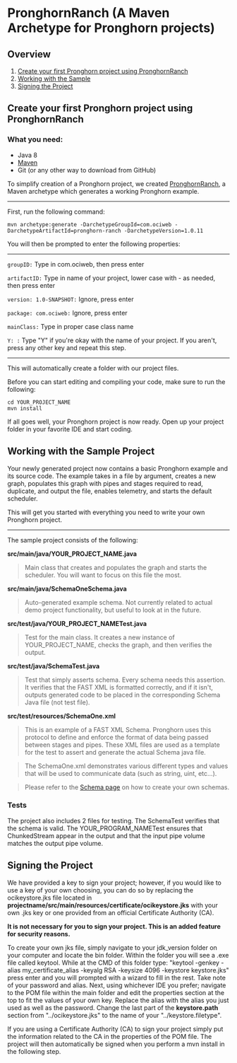 # PronghornRanch (A Maven Archetype for Pronghorn projects)

## Overview
1. [Create your first Pronghorn project using PronghornRanch](#create-your-first-pronghorn-project-using-pronghornranch)
2. [Working with the Sample](#working-with-the-sample-project)
3. [Signing the Project](#signing-the-project)

## Create your first Pronghorn project using PronghornRanch

### What you need:
* Java 8
* [Maven](https://maven.apache.org/)
* Git (or any other way to download from GitHub)

To simplify creation of a Pronghorn project, we created [PronghornRanch](https://github.com/oci-pronghorn/PronghornRanch), a Maven archetype which generates a working Pronghorn example.

***


First, run the following command:

    mvn archetype:generate -DarchetypeGroupId=com.ociweb -DarchetypeArtifactId=pronghorn-ranch -DarchetypeVersion=1.0.11

You will then be prompted to enter the following properties:

***

```groupID:``` Type in com.ociweb, then press enter

```artifactID:``` Type in name of your project, lower case with - as needed, then press enter

```version: 1.0-SNAPSHOT:``` Ignore, press enter

```package: com.ociweb:``` Ignore, press enter

```mainClass:``` Type in proper case class name

```Y: :``` Type "Y" if you're okay with the name of your project. If you aren't, press any other key and repeat this step.
***

This will automatically create a folder with our project files.

Before you can start editing and compiling your code, make sure to run the following:

    cd YOUR_PROJECT_NAME
    mvn install

If all goes well, your Pronghorn project is now ready. Open up your project folder in your favorite IDE and start coding.

## Working with the Sample Project
Your newly generated project now contains a basic Pronghorn example and its source code. The example takes in a file by argument, creates a new graph, populates this graph with pipes and stages required to read, duplicate, and output the file, enables telemetry, and starts the default scheduler.

This will get you started with everything you need to write your own Pronghorn project.

***

The sample project consists of the following:

**src/main/java/YOUR_PROJECT_NAME.java**

> Main class that creates and populates the graph and starts the scheduler. You will want to focus on this file the most.

**src/main/java/SchemaOneSchema.java**

> Auto-generated example schema. Not currently related to actual demo project functionality, but useful to look at in the future.

**src/test/java/YOUR_PROJECT_NAMETest.java**

> Test for the main class. It creates a new instance of YOUR_PROJECT_NAME, checks the graph, and then  verifies the output.

**src/test/java/SchemaTest.java**

> Test that simply asserts schema. Every schema needs this assertion. It verifies that the FAST XML is formatted correctly, and if it isn't, outputs generated code to be placed in the corresponding Schema Java file (not test file).

**src/test/resources/SchemaOne.xml**

> This is an example of a FAST XML Schema. Pronghorn uses this protocol to define and enforce the format of data being passed between stages and pipes. These XML files are used as a template for the test to assert and generate the actual Schema java file.

> The SchemaOne.xml demonstrates various different types and values that will be used to communicate data (such as string, uint, etc...).

> Please refer to the [Schema page](../wiki/schema) on how to create your own schemas.

### Tests
The project also includes 2 files for testing. The SchemaTest verifies that the schema is valid. The YOUR_PROGRAM_NAMETest ensures that ChunkedStream appear in the output and that the input pipe volume matches the output pipe volume.

## Signing the Project

We have provided a key to sign your project; however, if you would like to use a key of your own choosing, you can do so by replacing the ocikeystore.jks file located in **projectname/src/main/resources/certificate/ocikeystore.jks** with your own .jks key or one provided from an official Certificate Authority (CA).

**It is not necessary for you to sign your project. This is an added feature for security reasons.**

To create your own jks file, simply navigate to your jdk_version folder on your computer and locate the bin folder. Within the folder you will see a .exe file called keytool. While at the CMD of this folder type: "keytool -genkey -alias my_certificate_alias -keyalg RSA -keysize 4096 -keystore keystore.jks" press enter and you will prompted with a wizard to fill in the rest. Take note of your password and alias. Next, using whichever IDE you prefer; navigate to the POM file within the main folder and edit the properties section at the top to fit the values of your own key. Replace the alias with the alias you just used as well as the password. Change the last part of the **keystore.path** section from "../ocikeystore.jks" to the name of your "../keystore.filetype".

If you are using a Certificate Authority (CA) to sign your project simply put the information related to the CA in the properties of the POM file. The project will then automatically be signed when you perform a mvn install in the following step.
